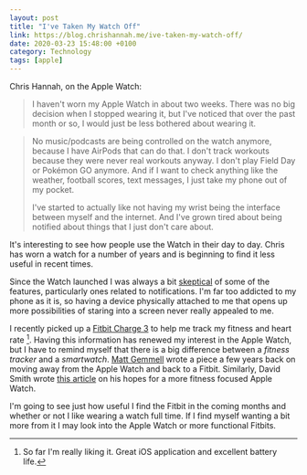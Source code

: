 ```yaml
--- 
layout: post 
title: "I've Taken My Watch Off" 
link: https://blog.chrishannah.me/ive-taken-my-watch-off/
date: 2020-03-23 15:48:00 +0100 
category: Technology 
tags: [apple] 
--- 
```


Chris Hannah, on the Apple Watch:

>I haven't worn my Apple Watch in about two weeks. There was no big decision when I stopped wearing it, but I've noticed that over the past month or so, I would just be less bothered about wearing it.

>No music/podcasts are being controlled on the watch anymore, because I have AirPods that can do that. I don't track workouts because they were never real workouts anyway. I don't play Field Day or Pokémon GO anymore. And if I want to check anything like the weather, football scores, text messages, I just take my phone out of my pocket.
>
>I've started to actually like not having my wrist being the interface between myself and the internet. And I've grown tired about being notified about things that I just don't care about.

It's interesting to see how people use the Watch in their day to day. Chris has worn a watch for a number of years and is beginning to find it less useful in recent times. 

Since the Watch launched I was always a bit [skeptical][watchthoughts] of some of the features, particularly ones related to notifications. I'm far too addicted to my phone as it is, so having a device physically attached to me that opens up more possibilities of staring into a screen never really appealed to me. 

I recently picked up a [Fitbit Charge 3][fitbit] to help me track my fitness and heart rate [^1]. Having this information has renewed my interest in the Apple Watch, but I have to remind myself that there is a big difference between a _fitness tracker_ and a _smartwatch_. [Matt Gemmell][mattwatch] wrote a piece a few years back on moving away from the Apple Watch and back to a Fitbit. Similarly, David Smith wrote [this article][lowendwatch] on his hopes for a more fitness focused Apple Watch.

I'm going to see just how useful I find the Fitbit in the coming months and whether or not I like wearing a watch full time. If I find myself wanting a bit more from it I may look into the Apple Watch or more functional Fitbits.

[^1]: So far I'm really liking it. Great iOS application and excellent battery life.

[watchthoughts]:https://colm.io/2015/12/17/apple-watch-follow-up/
[fitbit]:https://en.wikipedia.org/wiki/List_of_Fitbit_products#Fitbit_Charge_3
[mattwatch]:https://mattgemmell.com/farewell-to-the-apple-watch/
[lowendwatch]:https://david-smith.org/blog/2019/01/28/wishing-for-a-low-end-apple-watch/